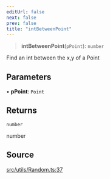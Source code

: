 ```yaml
---
editUrl: false
next: false
prev: false
title: "intBetweenPoint"
---
```


> **intBetweenPoint**(`pPoint`): `number`

Find an int between the x,y of a Point

## Parameters

• **pPoint**: `Point`

## Returns

`number`

number

## Source

[src/utils/Random.ts:37](https://github.com/relishinc/dill-pixel/blob/c79d8e8552aaa0f13a29535c819ae67d025b4669/src/utils/Random.ts#L37)
